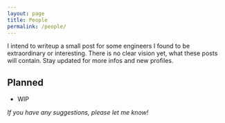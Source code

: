 ```yaml
---
layout: page
title: People
permalink: /people/
---
```


I intend to writeup a small post for some engineers I found to be extraordinary or interesting. There is no clear vision yet, what these posts will contain. Stay updated for more infos and new profiles.

## Planned

* WIP

_If you have any suggestions, please let me know!_